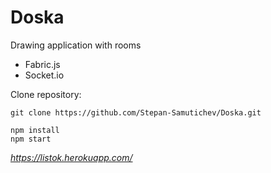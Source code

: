 # Doska
Drawing application with rooms

- Fabric.js
- Socket.io

Clone repository:
```
git clone https://github.com/Stepan-Samutichev/Doska.git
```

```
npm install
npm start
```

_https://listok.herokuapp.com/_